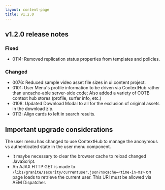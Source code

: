 ```yaml
---
layout: content-page
title: v1.2.0
---
```


## v1.2.0 release notes

### Fixed
- 0114: Removed replication status properties from templates and policies.

### Changed
- 0076: Reduced sample video asset file sizes in ui.content project.
- 0101: User Menu's profile information to be driven via ContextHub rather than uncache-able server-side code; Also added a variety of OOTB context hub stores (profile, surfer info, etc.)
- 0108: Updated Download Modal to all for the exclusion of original assets in the download zip.
- 0113: Align cards to left in search results.

## Important upgrade considerations

The user menu has changed to use ContextHub to manage the anonymous vs authenticated state in the user menu component.

* It maybe necessary to clear the browser cache to reload changed JavaScript.
* An AJAX HTTP GET is made to `/libs/granite/security/currentuser.json?nocache=<time-in-ms>` on page loads to retrieve the current user. This URI must be allowed via AEM Dispatcher.  